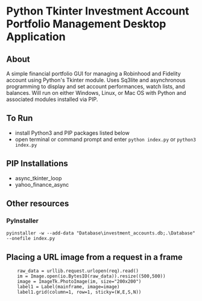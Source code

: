 
# Python Tkinter Investment Account Portfolio Management Desktop Application 

## About
A simple financial portfolio GUI for managing a Robinhood and Fidelity account using Python's Tkinter module. Uses Sq3lite and asynchronous programming to display and set account performances, watch lists, and balances. Will run on either Windows, Linux, or Mac OS with Python and associated modules installed via PIP.

## To Run
- install Python3 and PIP packages listed below 
- open terminal or command prompt and enter `python index.py` or `python3 index.py`

## PIP Installations
- async_tkinter_loop
- yahoo_finance_async

## Other resources

### PyInstaller
`pyinstaller -w --add-data "Database\investment_accounts.db;.\Database" --onefile index.py`

## Placing a URL image from a request in a frame
```req = urllib.request.Request("https://stockcharts.com/c-sc/sc?s=AAPL&p=W&b=5&g=0&i=t2656791252c&r=1645919909673",headers={'User-Agent': 'Mozilla/5.0'} )
    raw_data = urllib.request.urlopen(req).read()
    im = Image.open(io.BytesIO(raw_data)).resize((500,500))
    image = ImageTk.PhotoImage(im, size="200x200")
    label1 = Label(mainframe, image=image)
    label1.grid(column=1, row=1, sticky=(W,E,S,N))
```

